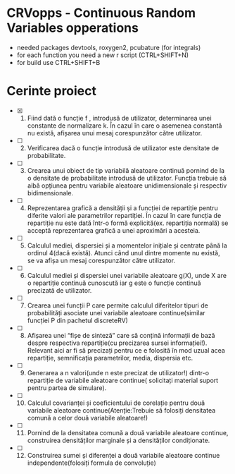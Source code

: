 # CRVopps - Continuous Random Variables opperations
   - needed packages devtools, roxygen2, pcubature (for integrals)
   - for each function you need a new r script (CTRL+SHIFT+N)
   - for build use CTRL+SHIFT+B
 
# Cerinte proiect
 
- [X] 1) Fiind dată o funcție f , introdusă de utilizator, determinarea unei constante de
normalizare k. Ȋn cazul ȋn care o asemenea constantă nu există, afișarea unui mesaj
corespunzător către utilizator.
- [ ] 2) Verificarea dacă o funcție introdusă de utilizator este densitate de probabilitate.
- [ ] 3) Crearea unui obiect de tip variabilă aleatoare continuă pornind de la o densitate de
probabilitate introdusă de utilizator. Funcția trebuie să aibă opțiunea pentru variabile
aleatoare unidimensionale și respectiv bidimensionale.
- [ ] 4) Reprezentarea grafică a densității și a funcției de repartiție pentru diferite valori ale
parametrilor repartiției. Ȋn cazul ȋn care funcția de repartiție nu este dată ȋntr-o formă
explicită(ex. repartiția normală) se acceptă reprezentarea grafică a unei aproximări a
acesteia.
- [ ] 5) Calculul mediei, dispersiei și a momentelor inițiale și centrate pȃnă la ordinul 4(dacă
există). Atunci cȃnd unul dintre momente nu există, se va afișa un mesaj
corespunzător către utilizator.
- [ ] 6) Calculul mediei și dispersiei unei variabile aleatoare g(X), unde X are o repartiție
continuă cunoscută iar g este o funcție continuă precizată de utilizator.
- [ ] 7) Crearea unei funcții P care permite calculul diferitelor tipuri de probabilități asociate
unei variabile aleatoare continue(similar funcției P din pachetul discreteRV)
- [ ] 8) Afișarea unei “fișe de sinteză” care să conțină informații de bază despre respectiva
repartiție(cu precizarea sursei informației!). Relevant aici ar fi să precizați pentru ce e
folosită ȋn mod uzual acea repartiție, semnificația parametrilor, media, dispersia etc.
- [ ] 9) Generarea a n valori(unde n este precizat de utilizator!) dintr-o repartiție de variabile
aleatoare continue( solicitați material suport pentru partea de simulare).
- [ ] 10) Calculul covarianței și coeficientului de corelație pentru două variabile aleatoare
continue(Atenție:Trebuie să folosiți densitatea comună a celor două variabile
aleatoare!)
- [ ] 11) Pornind de la densitatea comună a două variabile aleatoare continue, construirea
densităților marginale și a densităților condiționate.
- [ ] 12) Construirea sumei și diferenței a două variabile aleatoare continue
independente(folosiți formula de convoluție)
